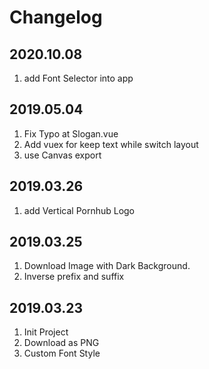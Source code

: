 # Changelog

## 2020.10.08

1. add Font Selector into app

## 2019.05.04
1. Fix Typo at Slogan.vue
2. Add vuex for keep text while switch layout
3. use Canvas export

## 2019.03.26

1. add Vertical Pornhub Logo

## 2019.03.25

1. Download Image with Dark Background.
2. Inverse prefix and suffix

## 2019.03.23

1. Init Project
2. Download as PNG
3. Custom Font Style
